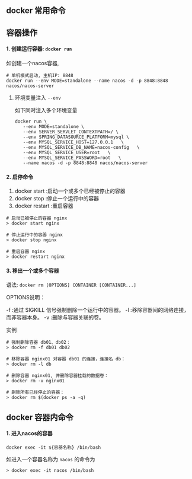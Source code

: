 

## docker 常用命令


## 容器操作

#### 1. 创建运行容器: `docker run`

如创建一个nacos容器, 

   ```shell
   # 单机模式启动, 主机IP: 8848
   docker run --env MODE=standalone --name nacos -d -p 8848:8848 nacos/nacos-server
   ```

1. 环境变量注入 `--env`

   如下同时注入多个环境变量

   ```shell
   docker run \
      --env MODE=standalone \
      --env SERVER_SERVLET_CONTEXTPATH=/ \
      --env SPRING_DATASOURCE_PLATFORM=mysql \
      --env MYSQL_SERVICE_HOST=127.0.0.1   \
      --env MYSQL_SERVICE_DB_NAME=nacos-config   \
      --env MYSQL_SERVICE_USER=root   \
      --env MYSQL_SERVICE_PASSWORD=root   \
      --name nacos -d -p 8848:8848 nacos/nacos-server 
   ```

#### 2. 启停命令

1. docker start :启动一个或多个已经被停止的容器
2. docker stop :停止一个运行中的容器
3. docker restart :重启容器

```shell
# 启动已被停止的容器 nginx
> docker start nginx

# 停止运行中的容器 nginx
> docker stop nginx

# 重启容器 nginx
> docker restart nginx
```

#### 3. 移出一个或多个容器

语法: `docker rm [OPTIONS] CONTAINER [CONTAINER...]`

OPTIONS说明：

   -f :通过 SIGKILL 信号强制删除一个运行中的容器。
   -l :移除容器间的网络连接，而非容器本身。
   -v :删除与容器关联的卷。

实例

   ```shell
   # 强制删除容器 db01、db02：
   > docker rm -f db01 db02

   # 移除容器 nginx01 对容器 db01 的连接，连接名 db：
   > docker rm -l db 

   # 删除容器 nginx01, 并删除容器挂载的数据卷：
   > docker rm -v nginx01
   
   # 删除所有已经停止的容器：
   > docker rm $(docker ps -a -q)
   ```


## docker 容器内命令

#### 1. 进入nacos的容器

`docker exec -it ${容器名称} /bin/bash`

   如进入一个容器名称为 `nacos` 的命令为

   ```shell
   > docker exec -it nacos /bin/bash
   ```

